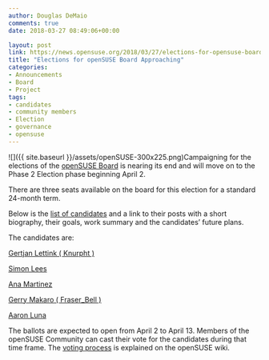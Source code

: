 ```yaml
---
author: Douglas DeMaio
comments: true
date: 2018-03-27 08:49:06+00:00

layout: post
link: https://news.opensuse.org/2018/03/27/elections-for-opensuse-board-approaching/
title: "Elections for openSUSE Board Approaching"
categories:
- Announcements
- Board
- Project
tags:
- candidates
- community members
- Election
- governance
- opensuse
---
```

![]({{ site.baseurl }}/assets/openSUSE-300x225.png)Campaigning for the elections of the [openSUSE Board](https://en.opensuse.org/openSUSE:Board) is nearing its end and will move on to the Phase 2 Election phase beginning April 2.

There are three seats available on the board for this election for a standard 24-month term.

Below is the [list of candidates](https://lists.opensuse.org/opensuse-project/2018-03/msg00013.html) and a link to their posts with a short biography, their goals, work summary and the candidates’ future plans.

The candidates are:

[Gertjan Lettink ( Knurpht )](https://en.opensuse.org/openSUSE:Board_election_2018_platform_Knurpht)

[Simon Lees](https://en.opensuse.org/openSUSE:Board_election_2018_platform_simotek)

[Ana Martinez](http://anamaria.martinezgomez.name/2018/03/19/opensuse-board.html)

[Gerry Makaro ( Fraser_Bell )](https://en.opensuse.org/openSUSE:Board_election_2018_platform_Fraser_Bell)

[Aaron Luna](http://www.opensusemexico.com/2018/03/running-for-opensuse-board-election-2018.html)

The ballots are expected to open from April 2 to April 13. Members of the openSUSE Community can cast their vote for the candidates during that time frame. The [voting process](https://en.opensuse.org/openSUSE:Membership_officials#Process) is explained on the openSUSE wiki.		
